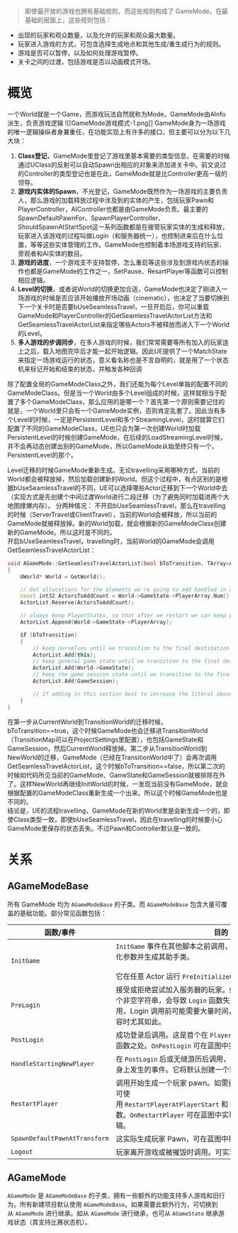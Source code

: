 >即使最开放的游戏也拥有基础规则，而这些规则构成了 GameMode。在最基础的层面上，这些规则包括：
- 出现的玩家和观众数量，以及允许的玩家和观众最大数量。
- 玩家进入游戏的方式，可包含选择生成地点和其他生成/重生成行为的规则。
- 游戏是否可以暂停，以及如何处理游戏暂停。
- 关卡之间的过渡，包括游戏是否以动画模式开场。

# 概览
一个World就是一个Game，而游戏玩法自然就称为Mode。GameMode由AInfo派生，负责游戏逻辑
![[GameMode游戏模式-1.png]]
GameMode身为一场游戏的唯一逻辑操纵者身兼重任，在功能实现上有许多的接口，但主要可以分为以下几大块：
1. **Class登记**，GameMode里登记了游戏里基本需要的类型信息，在需要的时候通过UClass的反射可以自动Spawn出相应的对象来添加进关卡中。前文说过的Controller的类型登记也是在此，GameMode就是比Controller更高一级的领导。
2. **游戏内实体的Spawn**，不光登记，GameMode既然作为一场游戏的主要负责人，那么游戏的加载释放过程中涉及到的实体的产生，包括玩家Pawn和PlayerController，AIController也都是由GameMode负责。最主要的SpawnDefaultPawnFor、SpawnPlayerController、ShouldSpawnAtStartSpot这一系列函数都是在接管玩家实体的生成和释放，玩家进入该游戏的过程叫做Login（和服务器统一），也控制进来后在什么位置，等等这些实体管理的工作。GameMode也控制着本场游戏支持的玩家、旁观者和AI实体的数目。
3. **游戏的进度**，一个游戏支不支持暂停，怎么重启等这些涉及到游戏内状态的操作也都是GameMode的工作之一，SetPause、ResartPlayer等函数可以控制相应逻辑。
4. **Level的切换**，或者说World的切换更加合适，GameMode也决定了刚进入一场游戏的时候是否应该开始播放开场动画（cinematic），也决定了当要切换到下一个关卡时是否要bUseSeamlessTravel，一旦开启后，你可以重载GameMode和PlayerController的GetSeamlessTravelActorList方法和GetSeamlessTravelActorList来指定哪些Actors不被释放而进入下一个World的Level。
5. **多人游戏的步调同步**，在多人游戏的时候，我们常常需要等所有加入的玩家连上之后，载入地图完毕后才能一起开始逻辑。因此UE提供了一个MatchState来指定一场游戏运行的状态，意义看名称也是不言自明的，就是用了一个状态机来标记开始和结束的状态，并触发各种回调

除了配置全局的GameModeClass之外，我们还能为每个Level单独的配置不同的GameModeClass。但是当一个World由多个Level组成的时候，这样就相当于配置了多个GameModeClass，那么应用的是哪一个？首先第一个原则需要记住的就是，一个World里只会有一个GameMode实例，否则肯定乱套了。因此当有多个Level的时候，一定是PersistentLevel和多个StreamingLevel，这时就算它们配置了不同的GameModeClass，UE也只会为第一次创建World时加载PersistentLevel的时候创建GameMode，在后续的LoadStreamingLevel时候，并不会再动态创建出别的GameMode，所以GameMode从始至终只有一个，PersistentLevel的那个。
  
Level迁移的时候GameMode重新生成。无论travelling采用哪种方式，当前的World都会被释放掉，然后加载创建新的World。但这个过程中，有点区别的是根据bUseSeamlessTravel的不同，UE可以选择哪些Actor迁移到下一个World中去（实现方式是先创建个中间过渡World进行二段迁移（为了避免同时加载进两个大地图撑爆内存）。
分两种情况：  不开启bUseSeamlessTravel，那么在travelling的时候（ServerTravel或ClientTravel），当前的World会被释放，所以当前的GameMode就被释放掉。新的World加载，就会根据新的GameModeClass创建新的GameMode。所以这时是不同的。  
开启bUseSeamlessTravel，travelling时，当前World的GameMode会调用GetSeamlessTravelActorList：
```cpp
void AGameMode::GetSeamlessTravelActorList(bool bToTransition, TArray<AActor*>& ActorList)
{
	UWorld* World = GetWorld();

	// Get allocations for the elements we're going to add handled in one go
	const int32 ActorsToAddCount = World->GameState->PlayerArray.Num() + (bToTransition ?  3 : 0);
	ActorList.Reserve(ActorsToAddCount);

	// always keep PlayerStates, so that after we restart we can keep players on the same team, etc
	ActorList.Append(World->GameState->PlayerArray);

	if (bToTransition)
	{
		// keep ourselves until we transition to the final destination
		ActorList.Add(this);
		// keep general game state until we transition to the final destination
		ActorList.Add(World->GameState);
		// keep the game session state until we transition to the final destination
		ActorList.Add(GameSession);

		// If adding in this section best to increase the literal above for the ActorsToAddCount
	}
}
```
在第一步从CurrentWorld到TransitionWorld的迁移时候，bToTransition\==true，这个时候GameMode也会迁移进TransitionWorld（TransitionMap可以在ProjectSettings里配置），也包括GameState和GameSession，然后CurrentWorld释放掉。第二步从TransitionWorld到NewWorld的迁移，GameMode（已经在TransitionWorld中了）会再次调用GetSeamlessTravelActorList，这个时候bToTransition\==false，所以第二次的时候如代码所见当前的GameMode、GameState和GameSession就被排除在外了。这样NewWorld再继续InitWorld的时候，一发现当前没有GameMode，就会根据配置的GameModeClass重新生成一个出来。所以这个时候GameMode也是不同的。  
结论是，UE的流程travelling，GameMode在新的World里是会新生成一个的，即使Class类型一致，即使bUseSeamlessTravel，因此在travelling的时候要小心GameMode里保存的状态丢失。不过Pawn和Controller默认是一致的。

# 关系
## AGameModeBase
所有 GameMode 均为 `AGameModeBase` 的子类。而 `AGameModeBase` 包含大量可覆盖的基础功能。部分常见函数包括：

| 函数/事件                         | 目的                                                                                                                                        |
| ----------------------------- | ----------------------------------------------------------------------------------------------------------------------------------------- |
| `InitGame`                    | `InitGame` 事件在其他脚本之前调用，由 `AGameModeBase` 使用，初始化参数并生成其助手类。<br><br>它在任意 Actor 运行 `PreInitializeComponents` 前调用。                             |
| `PreLogin`                    | 接受或拒绝尝试加入服务器的玩家。如它将 `ErrorMessage` 设为一个非空字符串，会导致 `Login` 函数失败。`PreLogin` 在 `Login` 前调用，Login 调用前可能需要大量时间，加入的玩家需要下载游戏内容时尤其如此。              |
| `PostLogin`                   | 成功登录后调用。这是首个在 `PlayerController` 上安全调用复制函数之处。`OnPostLogin` 可在蓝图中实现，以添加额外的逻辑。                                                              |
| `HandleStartingNewPlayer`     | 在 `PostLogin` 后或无缝游历后调用，可在蓝图中覆盖，修改新玩家身上发生的事件。它将默认创建一个玩家 pawn。                                                                             |
| `RestartPlayer`               | 调用开始生成一个玩家 pawn。如需要指定 Pawn 生成的地点，还可使用 `RestartPlayerAtPlayerStart` 和 `RestartPlayerAtTransform` 函数。`OnRestartPlayer` 可在蓝图中实现，在此函数完成后添加逻辑。 |
| `SpawnDefaultPawnAtTransform` | 这实际生成玩家 Pawn，可在蓝图中覆盖。                                                                                                                     |
| `Logout`                      | 玩家离开游戏或被摧毁时调用。可实现 `OnLogout` 执行蓝图逻辑。                                                                                                      |


## AGameMode
`AGameMode` 是 `AGameModeBase` 的子类，拥有一些额外的功能支持多人游戏和旧行为。所有新建项目默认使用 `AGameModeBase`。如果需要此额外行为，可切换到从 `AGameMode` 进行继承。如从 `AGameMode` 进行继承，也可从 `AGameState` 继承游戏状态（其支持比赛状态机）。